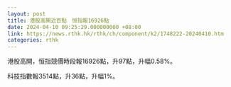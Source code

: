 ```yaml
---
layout: post
title: 港股高開近百點　恒指報16926點
date: 2024-04-10 09:25:29.000000000 +08:00
link: https://news.rthk.hk/rthk/ch/component/k2/1748222-20240410.htm
categories: rthk
---
```


港股高開，恒指競價時段報16926點，升97點，升幅0.58%。

科技指數報3514點，升36點，升幅1%。
